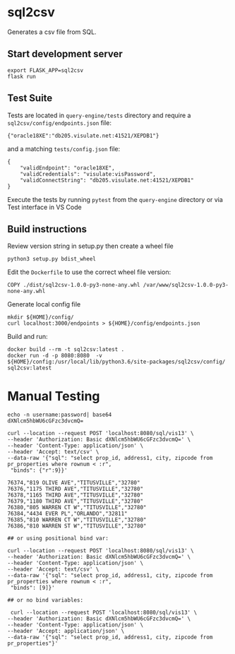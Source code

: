 # sql2csv

Generates a csv file from SQL.

## Start development server

```
export FLASK_APP=sql2csv
flask run
```

## Test Suite

Tests are located in `query-engine/tests` directory and require a `sql2csv/config/endpoints.json` file:
```
{"oracle18XE":"db205.visulate.net:41521/XEPDB1"}
```
and a matching `tests/config.json` file:
```
{
    "validEndpoint": "oracle18XE",
    "validCredentials": "visulate:visPassword",
    "validConnectString": "db205.visulate.net:41521/XEPDB1"
}
```
Execute the tests by running `pytest` from the `query-engine` directory or via Test interface in VS Code

## Build instructions

Review version string in setup.py then create a wheel file

```
python3 setup.py bdist_wheel
```

Edit the `Dockerfile` to use the correct wheel file version:

```
COPY ./dist/sql2csv-1.0.0-py3-none-any.whl /var/www/sql2csv-1.0.0-py3-none-any.whl
```

Generate local config file
```
mkdir ${HOME}/config/
curl localhost:3000/endpoints > ${HOME}/config/endpoints.json
```

Build and run:

```
docker build --rm -t sql2csv:latest .
docker run -d -p 8080:8080  -v ${HOME}/config:/usr/local/lib/python3.6/site-packages/sql2csv/config/ sql2csv:latest
```

# Manual Testing
```
echo -n username:password| base64
dXNlcm5hbWU6cGFzc3dvcmQ=

curl --location --request POST 'localhost:8080/sql/vis13' \
--header 'Authorization: Basic dXNlcm5hbWU6cGFzc3dvcmQ=' \
--header 'Content-Type: application/json' \
--header 'Accept: text/csv' \
--data-raw '{"sql": "select prop_id, address1, city, zipcode from pr_properties where rownum < :r",
 "binds": {"r":9}}'

76374,"819 OLIVE AVE","TITUSVILLE","32780"
76376,"1175 THIRD AVE","TITUSVILLE","32780"
76378,"1165 THIRD AVE","TITUSVILLE","32780"
76379,"1180 THIRD AVE","TITUSVILLE","32780"
76380,"805 WARREN CT W","TITUSVILLE","32780"
76384,"4434 EVER PL","ORLANDO","32811"
76385,"810 WARREN CT W","TITUSVILLE","32780"
76386,"810 WARREN ST W","TITUSVILLE","32780"

## or using positional bind var:

curl --location --request POST 'localhost:8080/sql/vis13' \
--header 'Authorization: Basic dXNlcm5hbWU6cGFzc3dvcmQ=' \
--header 'Content-Type: application/json' \
--header 'Accept: text/csv' \
--data-raw '{"sql": "select prop_id, address1, city, zipcode from pr_properties where rownum < :r",
 "binds": [9]}'

## or no bind variables:

 curl --location --request POST 'localhost:8080/sql/vis13' \
--header 'Authorization: Basic dXNlcm5hbWU6cGFzc3dvcmQ=' \
--header 'Content-Type: application/json' \
--header 'Accept: application/json' \
--data-raw '{"sql": "select prop_id, address1, city, zipcode from pr_properties"}'

```
